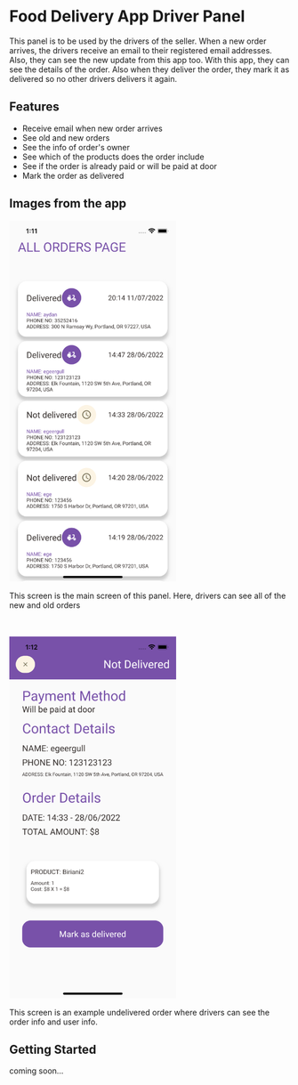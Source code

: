 # Food Delivery App Driver Panel
<p>This panel is to be used by the drivers of the seller. When a new order arrives, the drivers 
receive an email to their registered email addresses. Also, they can see the new update from this app 
too. With this app, they can see the details of the order. Also when they deliver the order, they mark it
as delivered so no other drivers delivers it again.</p>

## Features
<ul>
    <li>Receive email when new order arrives</li>
    <li>See old and new orders</li>
    <li>See the info of order's owner</li>
    <li>See which of the products does the order include</li>
    <li>See if the order is already paid or will be paid at door</li>
    <li>Mark the order as delivered</li>
</ul>

## Images from the app
<img width="300" src="./assets/image/readme_images/driver_01.png" alt="An image from the app" />
<p>This screen is the main screen of this panel. Here, drivers can see all of the new and old orders</p>

</br>
</br>

<img width = "300" src="./assets/image/readme_images/driver_02.png" alt="An image from the app" />
<p>This screen is an example undelivered order where drivers can see the order info and user info.</p>

## Getting Started
<p>coming soon...</p>


